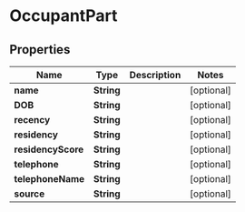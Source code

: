 
# OccupantPart

## Properties
Name | Type | Description | Notes
------------ | ------------- | ------------- | -------------
**name** | **String** |  |  [optional]
**DOB** | **String** |  |  [optional]
**recency** | **String** |  |  [optional]
**residency** | **String** |  |  [optional]
**residencyScore** | **String** |  |  [optional]
**telephone** | **String** |  |  [optional]
**telephoneName** | **String** |  |  [optional]
**source** | **String** |  |  [optional]




